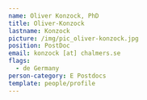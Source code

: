 ```yaml
---
name: Oliver Konzock, PhD
title: Oliver-Konzock
lastname: Konzock
picture: /img/pic_oliver-konzock.jpg
position: PostDoc
email: konzock [at] chalmers.se
flags:
  - de Germany
person-category: E Postdocs
template: people/profile
---
```

